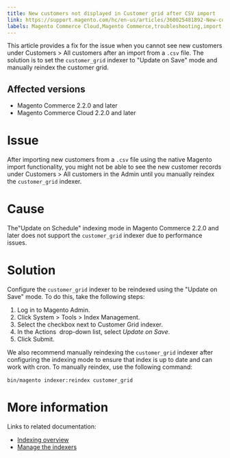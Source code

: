 ```yaml
---
title: New customers not displayed in Customer grid after CSV import
link: https://support.magento.com/hc/en-us/articles/360025481892-New-customers-not-displayed-in-Customer-grid-after-CSV-import
labels: Magento Commerce Cloud,Magento Commerce,troubleshooting,import,customers,2.3.x,2.2.x,2.4.x
---
```


<p>This article provides a fix for the issue when you cannot see new customers under Customers &gt; All customers after an import from a <code>.csv</code> file. The solution is to set the <code>customer_grid</code> indexer to "Update on Save" mode and manually reindex the customer grid.</p>
<h2>Affected versions</h2>
<ul>
<li>Magento Commerce 2.2.0 and later</li>
<li>Magento Commerce Cloud 2.2.0 and later</li>
</ul>
<h1>Issue</h1>
<p>After importing new customers from a <code>.csv</code> file using the native Magento import functionality, you might not be able to see the new customer records under Customers &gt; All customers in the Admin until you manually reindex the <code>customer_grid</code> indexer.</p>
<h1>Cause</h1>
<p>The"Update on Schedule" indexing mode in Magento Commerce 2.2.0 and later does not support the <code>customer_grid</code> indexer due to performance issues.</p>
<h1>Solution</h1>
<p>Configure the <code>customer_grid</code> indexer to be reindexed using the "Update on Save" mode. To do this, take the following steps:</p>
<ol>
<li>Log in to Magento Admin.</li>
<li>Click System &gt; Tools &gt; Index Management.</li>
<li>Select the checkbox next to Customer Grid indexer.</li>
<li>In the Actions  drop-down list, select <em>Update on Save</em>.</li>
<li>Click Submit.</li>
</ol>
<p>We also recommend manually reindexing the <code>customer_grid</code> indexer after configuring the indexing mode to ensure that index is up to date and can work with cron. To manually reindex, use the following command:</p>
<pre><code class='"language-bash'>bin/magento indexer:reindex customer_grid</code> </pre>
<h1>More information</h1>
<p>Links to related documentation: </p>
<ul>
<li><a href="https://devdocs.magento.com/guides/v2.3/extension-dev-guide/indexing.html">Indexing overview</a></li>
<li><a href="https://devdocs.magento.com/guides/v2.3/config-guide/cli/config-cli-subcommands-index.html">Manage the indexers</a></li>
</ul>
<p> </p>